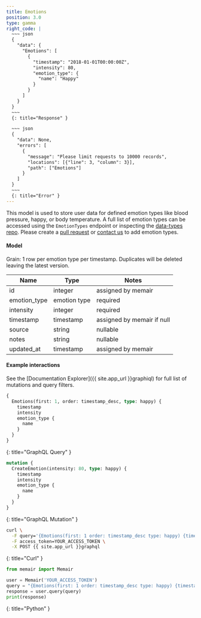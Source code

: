 ```yaml
---
title: Emotions
position: 3.0
type: gamma
right_code: |
  ~~~ json
  {
    "data": {
      "Emotions": [
        {
          "timestamp": "2018-01-01T00:00:00Z",
          "intensity": 80,
          "emotion_type": {
            "name": "Happy"
          }
        }
      ]
    }
  }
  ~~~
  {: title="Response" }

  ~~~ json
  {
    "data": None,
    "errors": [
      {
        "message": "Please limit requests to 10000 records",
        "locations": [{"line": 3, "column": 3}],
        "path": ["Emotions"]
      }
    ]
  }
  ~~~
  {: title="Error" }
---
```


This model is used to store user data for defined emotion types like blood pressure, happy, or body temperature. A full list of emotion types can be accessed using the `EmotionTypes` endpoint or inspecting the [data-types repo](https://github.com/memair/data-types/blob/master/emotion_types.yml). Please create a [pull request](https://github.com/memair/data-types/blob/master/emotion_types.yml) or [contact us](https://blog.memair.com/community/contact) to add emotion types.

#### Model

Grain: 1 row per emotion type per timestamp. Duplicates will be deleted leaving the latest version.

| Name | Type | Notes |
|-------|--------|---------|
| id | integer | assigned by memair |
| emotion_type | emotion type | required |
| intensity | integer | required |
| timestamp | timestamp | assigned by memair if null |
| source | string | nullable |
| notes | string | nullable |
| updated_at | timestamp | assigned by memair |

#### Example interactions

See the [Documentation Explorer]({{ site.app_url }}graphiql) for full list of mutations and query filters.

~~~ graphql
{
  Emotions(first: 1, order: timestamp_desc, type: happy) {
    timestamp
    intensity
    emotion_type {
      name
    }
  }
}
~~~
{: title="GraphQL Query" }

~~~ graphql
mutation {
  CreateEmotion(intensity: 80, type: happy) {
    timestamp
    intensity
    emotion_type {
      name
    }
  }
}

~~~
{: title="GraphQL Mutation" }

~~~ bash
curl \
  -F query='{Emotions(first: 1 order: timestamp_desc type: happy) {timestamp intensity emotion_type {name}}}' \
  -F access_token=YOUR_ACCESS_TOKEN \
  -X POST {{ site.app_url }}graphql
~~~
{: title="Curl" }

~~~ python
from memair import Memair

user = Memair('YOUR_ACCESS_TOKEN')
query = "{Emotions(first: 1 order: timestamp_desc type: happy) {timestamp intensity emotion_type {name}}}"
response = user.query(query)
print(response)
~~~
{: title="Python" }
